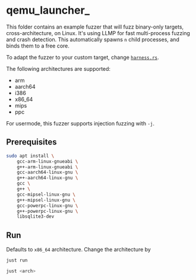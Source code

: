 # qemu_launcher_

This folder contains an example fuzzer that will fuzz binary-only targets, cross-architecture, on Linux.
It's using LLMP for fast multi-process fuzzing and crash detection.
This automatically spawns `n` child processes, and binds them to a free core.

To adapt the fuzzer to your custom target, change [`harness.rs`](./src/harness.rs).

The following architectures are supported:

* arm
* aarch64
* i386
* x86_64
* mips
* ppc

For usermode, this fuzzer supports injection fuzzing with `-j`.

## Prerequisites

```bash
sudo apt install \
    gcc-arm-linux-gnueabi \
    g++-arm-linux-gnueabi \
    gcc-aarch64-linux-gnu \
    g++-aarch64-linux-gnu \
    gcc \
    g++ \
    gcc-mipsel-linux-gnu \
    g++-mipsel-linux-gnu \
    gcc-powerpc-linux-gnu \
    g++-powerpc-linux-gnu \
    libsqlite3-dev
```

## Run

Defaults to `x86_64` architecture. Change the architecture by 

```bash
just run
```

```bash
just <arch>
```
